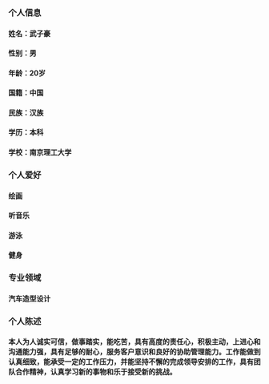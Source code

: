 ### 个人信息
#### 姓名：武子豪 
#### 性别：男
#### 年龄：20岁
#### 国籍：中国
#### 民族：汉族
#### 学历：本科
#### 学校：南京理工大学
### 个人爱好
#### 绘画
#### 听音乐
#### 游泳
#### 健身
### 专业领域
#### 汽车造型设计
### 个人陈述 
#### 本人为人诚实可信，做事踏实，能吃苦，具有高度的责任心，积极主动，上进心和沟通能力强，具有足够的耐心，服务客户意识和良好的协助管理能力。工作能做到认真细致，能承受一定的工作压力，并能坚持不懈的完成领导安排的工作，具有团队合作精神，认真学习新的事物和乐于接受新的挑战。
